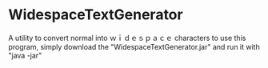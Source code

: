 # WidespaceTextGenerator
A utility to convert normal into ｗｉｄｅｓｐａｃｅ characters
to use this program, simply download the "WidespaceTextGenerator.jar" and run it with "java -jar"
